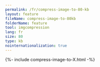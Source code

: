 ```yaml
---
permalink: /fr/compress-image-to-80-kb
layout: feature
fileName: compress-image-to-80kb
folderName: feature
tool: imgcompression
lang: fr
size: 80
type: kb
nointernationalization: true
---
```

{%- include compress-image-to-X.html -%}       
